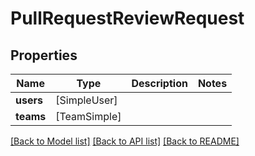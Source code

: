 # PullRequestReviewRequest

## Properties
Name | Type | Description | Notes
------------ | ------------- | ------------- | -------------
**users** | [SimpleUser] |  | 
**teams** | [TeamSimple] |  | 

[[Back to Model list]](../README.md#documentation-for-models) [[Back to API list]](../README.md#documentation-for-api-endpoints) [[Back to README]](../README.md)


